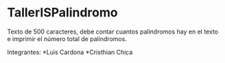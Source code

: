 # TallerISPalindromo
Texto de 500 caracteres, debe contar cuantos palindromos hay en el texto e imprimir el número total de palindromos.

Integrantes: 
*Luis Cardona
*Cristhian Chica
